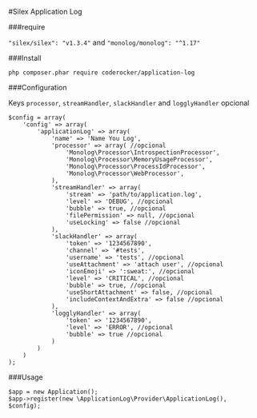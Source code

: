 #Silex Application Log

###require

`"silex/silex": "v1.3.4"` and `"monolog/monolog": "^1.17"`

###Install

    php composer.phar require coderocker/application-log

###Configuration

Keys `processor`, `streamHandler`, `slackHandler` and `logglyHandler` opcional

    $config = array(
        'config' => array(
            'applicationLog' => array(
                'name' => 'Name You Log',
                'processor' => array( //opcional
                    'Monolog\Processor\IntrospectionProcessor',
                    'Monolog\Processor\MemoryUsageProcessor',
                    'Monolog\Processor\ProcessIdProcessor',
                    'Monolog\Processor\WebProcessor',
                ),
                'streamHandler' => array(
                    'stream' => 'path/to/application.log',
                    'level' => 'DEBUG', //opcional
                    'bubble' => true, //opcional
                    'filePermission' => null, //opcional
                    'useLocking' => false //opcional
                ),
                'slackHandler' => array(
                    'token' => '1234567890',
                    'channel' => '#tests',
                    'username' => 'tests', //opcional
                    'useAttachment' => 'attach user', //opcional
                    'iconEmoji' => ':sweat:', //opcional
                    'level' => 'CRITICAL', //opcional
                    'bubble' => true, //opcional
                    'useShortAttachment' => false, //opcional
                    'includeContextAndExtra' => false //opcional
                ),
                'logglyHandler' => array(
                    'token' => '1234567890',
                    'level' => 'ERROR', //opcional
                    'bubble' => true //opcional
                )
            )
        )
    );

###Usage

    $app = new Application();
    $app->register(new \ApplicationLog\Provider\ApplicationLog(), $config);
